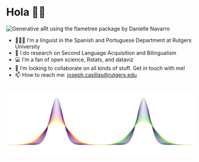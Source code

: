 Hola 👋🏽
=======

<img src="https://raw.githubusercontent.com/jvcasillas/jvcasillas/master/three_trees_white_viridis.png" alt="Generative aRt using the flametree package by Danielle Navarro" align="center;" width="550px" height="175px">

-   🧑🏽‍🔬 I’m a linguist in the Spanish and Portuguese Department at
    Rutgers University
-   🔬 I do research on Second Language Acquisition and Bilingualism
-   💻 I’m a fan of open science, Rstats, and dataviz
-   👯 I’m looking to collaborate on all kinds of stuff. Get in touch
    with me!
-   📫 How to reach me:
    <a href="mailto:joseph.casillas@rutgers.edu" class="email">joseph.casillas@rutgers.edu</a>

</br>

<img src="https://raw.githubusercontent.com/jvcasillas/jvcasillas/master/two_guassians_white.png" alt="Some gaussians" align="center;" width="550px" height="175px">
